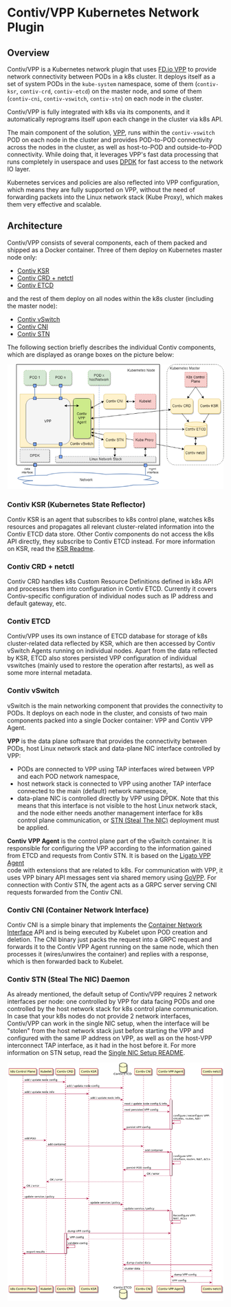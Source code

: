 # Contiv/VPP Kubernetes Network Plugin


## Overview
Contiv/VPP is a Kubernetes network plugin that uses [FD.io VPP](https://fd.io/) 
to provide network connectivity between PODs in a k8s cluster.
It deploys itself as a set of system PODs in the `kube-system` namespace,
some of them (`contiv-ksr`, `contiv-crd`, `contiv-etcd`) on the master node, and some
of them (`contiv-cni`, `contiv-vswitch`, `contiv-stn`) on each node in the cluster.

Contiv/VPP is fully integrated with k8s via its components,
and it automatically reprograms itself upon each change in the cluster
via k8s API.

The main component of the solution, [VPP](https://fd.io/technology/#vpp), 
runs within the `contiv-vswitch` POD on each node in the cluster and provides 
POD-to-POD connectivity across the nodes in the cluster, as well as host-to-POD 
and outside-to-POD connectivity. While doing that, it leverages
VPP's fast data processing that runs completely in userspace and uses 
[DPDK](https://dpdk.org/) for fast access to the network IO layer.

Kubernetes services and policies are also reflected into VPP configuration,
which means they are fully supported on VPP, without the need of forwarding 
packets into the Linux network stack (Kube Proxy), which makes them very 
effective and scalable.


## Architecture

Contiv/VPP consists of several components, each of them packed and shipped as
a Docker container. Three of them deploy on Kubernetes master node only:

 - [Contiv KSR](#contiv-ksr-(kubernetes-state-reflector))
 - [Contiv CRD + netctl](#contiv-crd-netctl)
 - [Contiv ETCD](#contiv-etcd)

and the rest of them deploy on all nodes within the k8s cluster (including the master node):

- [Contiv vSwitch](#contiv-vswitch)
- [Contiv CNI](#contiv-cni-(container-network-interface))
- [Contiv STN](#contiv-stn-(steal-the-nic)-daemon)


The following section briefly describes the individual Contiv components, which are displayed
as orange boxes on the picture below:

[![Contiv/VPP Architecture](img/contiv-arch.png)](img/contiv-arch.svg)


### Contiv KSR (Kubernetes State Reflector)
Contiv KSR is an agent that subscribes to k8s control plane, watches k8s resources and 
propagates all relevant cluster-related information into the Contiv ETCD data store. 
Other Contiv components do not access the k8s API directly, they subscribe to
Contiv ETCD instead. For more information on KSR, read the 
[KSR Readme](../cmd/contiv-ksr/README.md).

### Contiv CRD + netctl
Contiv CRD handles k8s Custom Resource Definitions defined in k8s API and
processes them into configuration in Contiv ETCD. Currently it covers 
Contiv-specific configuration of individual nodes such as IP address and default
gateway, etc. 

### Contiv ETCD
Contiv/VPP uses its own instance of ETCD database for storage of k8s cluster-related data
reflected by KSR, which are then accessed by Contiv vSwitch Agents running on
individual nodes. Apart from the data reflected by KSR, ETCD also stores persisted VPP
configuration of individual vswitches (mainly used to restore the operation after restarts), 
as well as some more internal metadata.


### Contiv vSwitch
vSwitch is the main networking component that provides the connectivity to PODs.
It deploys on each node in the cluster, and consists of two main components packed
into a single Docker container: VPP and Contiv VPP Agent.

**VPP** is the data plane software that provides the connectivity between PODs, host Linux
network stack and data-plane NIC interface controlled by VPP:
 - PODs are connected to VPP using TAP interfaces wired between VPP and each POD network namespace,
 - host network stack is connected to VPP using another TAP interface connected 
 to the main (default) network namespace,
 - data-plane NIC is controlled directly by VPP using DPDK. Note that this means that
 this interface is not visible to the host Linux network stack, and the node either needs another
 management interface for k8s control plane communication, or 
 [STN (Steal The NIC)](SINGLE_NIC_SETUP.md) deployment must be applied.

**Contiv VPP Agent** is the control plane part of the vSwitch container. It is responsible
for configuring the VPP according to the information gained from ETCD and requests
from Contiv STN. It is based on the  [Ligato VPP Agent](https://github.com/ligato/vpp-agent)  
code with extensions that are related to k8s. 
For communication with VPP, it uses VPP binary API messages sent via shared memory using 
[GoVPP](https://wiki.fd.io/view/GoVPP).
For connection with Contiv STN, the agent acts as a GRPC server serving CNI requests 
forwarded from the Contiv CNI.


### Contiv CNI (Container Network Interface)
Contiv CNI is a simple binary that implements the 
[Container Network Interface](https://github.com/containernetworking/cni) 
API and is being executed by Kubelet upon POD creation and deletion. The CNI binary
just packs the request into a GRPC request and forwards it to the Contiv VPP Agent
running on the same node, which then processes it (wires/unwires the container) 
and replies with a response, which is then forwarded back to Kubelet.


### Contiv STN (Steal The NIC) Daemon
As already mentioned, the default setup of Contiv/VPP requires 2 network interfaces
per node: one controlled by VPP for data facing PODs and one controlled by the host
network stack for k8s control plane communication. In case that your k8s nodes
do not provide 2 network interfaces, Contiv/VPP can work in the single NIC setup,
when the interface will be "stolen" from the host network stack just before starting
the VPP and configured with the same IP address on VPP, as well as 
on the host-VPP interconnect TAP interface, as it had in the host before it. 
For more information on STN setup, read the [Single NIC Setup README](SINGLE_NIC_SETUP.md).

[![Contiv/VPP Architecture](img/contiv-flow.png)](img/contiv-flow.svg)